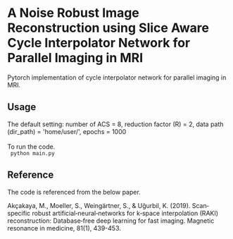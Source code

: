 # A Noise Robust Image Reconstruction using Slice Aware Cycle Interpolator Network for Parallel Imaging in MRI
Pytorch implementation of cycle interpolator network for parallel imaging in MRI. 

## Usage
The default setting: number of ACS = 8, reduction factor (R) = 2, data path (dir_path) = 'home/user/', epochs = 1000\
\
To run the code.\
<code> python main.py </code>

## Reference
The code is referenced from the below paper.

Akçakaya, M., Moeller, S., Weingärtner, S., & Uğurbil, K. (2019). Scan‐specific robust artificial‐neural‐networks for k‐space interpolation (RAKI) reconstruction: Database‐free deep learning for fast imaging. Magnetic resonance in medicine, 81(1), 439-453.

